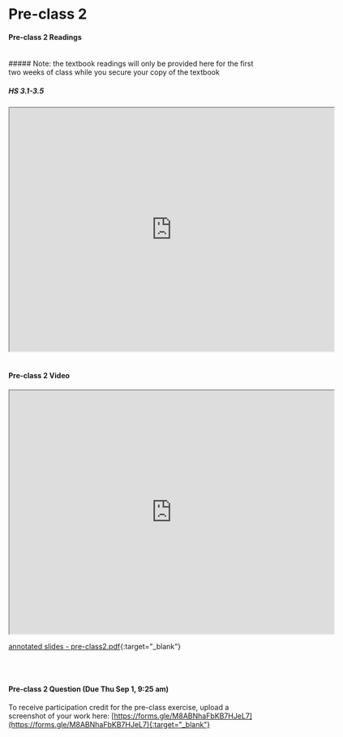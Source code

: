 # Pre-class 2

#### Pre-class 2 Readings

<br>
##### Note: the textbook readings will only be provided here for the first two weeks of class while you secure your copy of the textbook

##### HS 3.1-3.5
<iframe src="https://drive.google.com/file/d/1lC4GySp0Zv_JtMuKcZAx97luvC8gS32z/preview" width="640" height="480" allowfullscreen>
</iframe>

<br>
<br>

#### Pre-class 2 Video

<iframe src="https://drive.google.com/file/d/1QI4QClKTP7DMXUtRP5dtewwfi-q3jdW0/preview" width="640" height="480" allowfullscreen>
</iframe>

[annotated slides - pre-class2.pdf](https://drive.google.com/file/d/1vH5JbPaGLjhoWqF9PoB0lJL2GaezHV1b/view?usp=sharing){:target="_blank"}

<br>
<br>

#### Pre-class 2 Question (Due Thu Sep 1, 9:25 am)

To receive participation credit for the pre-class exercise, upload a screenshot of your work here:
[https://forms.gle/M8ABNhaFbKB7HJeL7](https://forms.gle/M8ABNhaFbKB7HJeL7){:target="_blank"}


<br>



